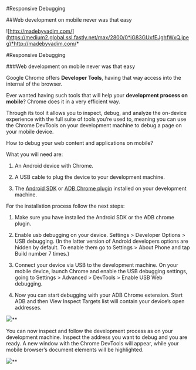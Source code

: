 
#Responsive Debugging

##Web development on mobile never was that easy

![http://madebyvadim.com/](https://medium2.global.ssl.fastly.net/max/2800/0*iG83GUxfEJghfWxQ.jpeg)*http://madebyvadim.com/*

#Responsive Debugging

###Web development on mobile never was that easy

Google Chrome offers **Developer Tools**, having that way access into the internal of the browser.

Ever wanted having such tools that will help your **development process on mobile**? Chrome does it in a very efficient way.

Through its tool it allows you to inspect, debug, and analyze the on-device experience with the full suite of tools you’re used to, meaning you can use the Chrome DevTools on your development machine to debug a page on your mobile device.

How to debug your web content and applications on mobile?

What you will need are:

1. An Android device with Chrome.

1. A USB cable to plug the device to your development machine.

1. The [Android SDK](http://developer.android.com/sdk/index.html) or [ADB Chrome plugin](https://chrome.google.com/webstore/detail/adb/dpngiggdglpdnjdoaefidgiigpemgage) installed on your development machine.

For the installation process follow the next steps:

1. Make sure you have installed the Android SDK or the ADB chrome plugin.

1. Enable usb debugging on your device. Settings > Developer Options > USB debugging.
(In the latter version of Android developers options are hidden by default. To enable them go to Settings > About Phone and tap Build number 7 times.)

1. Connect your device via USB to the development machine.
On your mobile device, launch Chrome and enable the USB debugging settings, going to Settings > Advanced > DevTools > Enable USB Web debugging.

1. Now you can start debugging with your ADB Chrome extension. Start ADB and then View Inspect Targets list will contain your device’s open addresses.

![](https://medium2.global.ssl.fastly.net/max/2000/0*rZtsQ26Zx0piuuid.png)**

You can now inspect and follow the development process as on your development machine. Inspect the address you want to debug and you are ready. A new window with the Chrome DevTools will appear, while your mobile browser’s document elements will be highlighted.

![](https://medium2.global.ssl.fastly.net/max/2000/0*Rr9a_YzEM3DFJ2br.png)**
